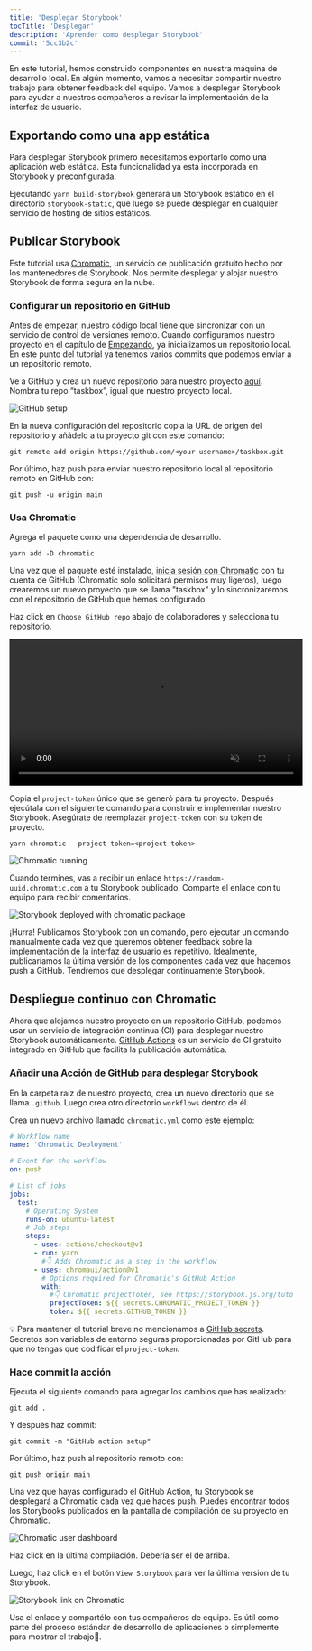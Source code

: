 ```yaml
---
title: 'Desplegar Storybook'
tocTitle: 'Desplegar'
description: 'Aprender como desplegar Storybook'
commit: '5cc3b2c'
---
```


En este tutorial, hemos construido componentes en nuestra máquina de desarrollo local. En algún momento, vamos a necesitar compartir nuestro trabajo para obtener feedback del equipo. Vamos a desplegar Storybook para ayudar a nuestros compañeros a revisar la implementación de la interfaz de usuario.

## Exportando como una app estática

Para desplegar Storybook primero necesitamos exportarlo como una aplicación web estática. Esta funcionalidad ya está incorporada en Storybook y preconfigurada.

Ejecutando `yarn build-storybook` generará un Storybook estático en el directorio `storybook-static`, que luego se puede desplegar en cualquier servicio de hosting de sitios estáticos.

## Publicar Storybook

Este tutorial usa <a href="https://www.chromatic.com/?utm_source=storybook_website&utm_medium=link&utm_campaign=storybook">Chromatic</a>, un servicio de publicación gratuito hecho por los mantenedores de Storybook. Nos permite desplegar y alojar nuestro Storybook de forma segura en la nube.

### Configurar un repositorio en GitHub

Antes de empezar, nuestro código local tiene que sincronizar con un servicio de control de versiones remoto. Cuando configuramos nuestro proyecto en el capítulo de [Empezando](/intro-to-storybook/react/es/get-started/), ya inicializamos un repositorio local. En este punto del tutorial ya tenemos varios commits que podemos enviar a un repositorio remoto.

Ve a GitHub y crea un nuevo repositorio para nuestro proyecto [aquí](https://github.com/new). Nombra tu repo “taskbox”, igual que nuestro proyecto local.

![GitHub setup](/intro-to-storybook/github-create-taskbox.png)

En la nueva configuración del repositorio copia la URL de origen del repositorio y añádelo a tu proyecto git con este comando:

```shell
git remote add origin https://github.com/<your username>/taskbox.git
```

Por último, haz push para enviar nuestro repositorio local al repositorio remoto en GitHub con:

```shell
git push -u origin main
```

### Usa Chromatic

Agrega el paquete como una dependencia de desarrollo.

```shell
yarn add -D chromatic
```

Una vez que el paquete esté instalado, [inicia sesión con Chromatic](https://www.chromatic.com/start/?utm_source=storybook_website&utm_medium=link&utm_campaign=storybook) con tu cuenta de GitHub (Chromatic solo solicitará permisos muy ligeros), luego crearemos un nuevo proyecto que se llama "taskbox" y lo sincronizaremos con el repositorio de GitHub que hemos configurado.

Haz click en `Choose GitHub repo` abajo de colaboradores y selecciona tu repositorio.

<video autoPlay muted playsInline loop style="width:520px; margin: 0 auto;">
  <source
    src="/intro-to-storybook/chromatic-setup-learnstorybook.mp4"
    type="video/mp4"
  />
</video>

Copia el `project-token` único que se generó para tu proyecto. Después ejecútala con el siguiente comando para construir e implementar nuestro Storybook. Asegúrate de reemplazar `project-token` con su token de proyecto.

```shell
yarn chromatic --project-token=<project-token>
```

![Chromatic running](/intro-to-storybook/chromatic-manual-storybook-console-log.png)

Cuando termines, vas a recibir un enlace `https://random-uuid.chromatic.com` a tu Storybook publicado. Comparte el enlace con tu equipo para recibir comentarios.

![Storybook deployed with chromatic package](/intro-to-storybook/chromatic-manual-storybook-deploy-6-4.png)

¡Hurra! Publicamos Storybook con un comando, pero ejecutar un comando manualmente cada vez que queremos obtener feedback sobre la implementación de la interfaz de usuario es repetitivo. Idealmente, publicaríamos la última versión de los componentes cada vez que hacemos push a GitHub. Tendremos que desplegar continuamente Storybook.

## Despliegue continuo con Chromatic

Ahora que alojamos nuestro proyecto en un repositorio GitHub, podemos usar un servicio de integración continua (CI) para desplegar nuestro Storybook automáticamente. [GitHub Actions](https://github.com/features/actions) es un servicio de CI gratuito integrado en GitHub que facilita la publicación automática.

### Añadir una Acción de GitHub para desplegar Storybook

En la carpeta raíz de nuestro proyecto, crea un nuevo directorio que se llama `.github`. Luego crea otro directorio `workflows` dentro de él.

Crea un nuevo archivo llamado `chromatic.yml` como este ejemplo:

```yaml:title=.github/workflows/chromatic.yml
# Workflow name
name: 'Chromatic Deployment'

# Event for the workflow
on: push

# List of jobs
jobs:
  test:
    # Operating System
    runs-on: ubuntu-latest
    # Job steps
    steps:
      - uses: actions/checkout@v1
      - run: yarn
        #👇 Adds Chromatic as a step in the workflow
      - uses: chromaui/action@v1
        # Options required for Chromatic's GitHub Action
        with:
          #👇 Chromatic projectToken, see https://storybook.js.org/tutorials/intro-to-storybook/react/en/deploy/ to obtain it
          projectToken: ${{ secrets.CHROMATIC_PROJECT_TOKEN }}
          token: ${{ secrets.GITHUB_TOKEN }}
```

<div class="aside"><p>💡 Para mantener el tutorial breve no mencionamos a <a href=" https://docs.github.com/en/actions/security-guides/encrypted-secrets#creating-encrypted-secrets-for-a-repository ">GitHub secrets</a>. Secretos son variables de entorno seguras proporcionadas por GitHub para que no tengas que codificar el <code>project-token</code>.</p></div>

### Hace commit la acción

Ejecuta el siguiente comando para agregar los cambios que has realizado:

```shell
git add .
```

Y después haz commit:

```shell
git commit -m "GitHub action setup"
```

Por último, haz push al repositorio remoto con:

```shell
git push origin main
```

Una vez que hayas configurado el GitHub Action, tu Storybook se desplegará a Chromatic cada vez que haces push. Puedes encontrar todos los Storybooks publicados en la pantalla de compilación de su proyecto en Chromatic.

![Chromatic user dashboard](/intro-to-storybook/chromatic-user-dashboard.png)

Haz click en la última compilación. Debería ser el de arriba.

Luego, haz click en el botón `View Storybook` para ver la última versión de tu Storybook.

![Storybook link on Chromatic](/intro-to-storybook/chromatic-build-storybook-link-6-4-optimized.png)

Usa el enlace y compartélo con tus compañeros de equipo. Es útil como parte del proceso estándar de desarrollo de aplicaciones o simplemente para mostrar el trabajo💅.
